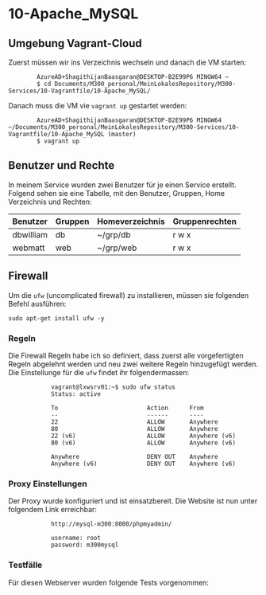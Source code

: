 # 10-Apache_MySQL

## Umgebung Vagrant-Cloud
Zuerst müssen wir ins Verzeichnis wechseln und danach die VM starten:

            AzureAD+ShagithijanBaasgaran@DESKTOP-B2E99P6 MINGW64 ~
            $ cd Documents/M300_personal/MeinLokalesRepository/M300-Services/10-Vagrantfile/10-Apache_MySQL/

Danach muss die VM vie `vagrant up` gestartet werden:

            AzureAD+ShagithijanBaasgaran@DESKTOP-B2E99P6 MINGW64 ~/Documents/M300_personal/MeinLokalesRepository/M300-Services/10-Vagrantfile/10-Apache_MySQL (master)
            $ vagrant up 

## Benutzer und Rechte
In meinem Service wurden zwei Benutzer für je einen Service erstellt. Folgend sehen sie eine Tabelle, mit den Benutzer, Gruppen, Home Verzeichnis und Rechten:

| Benutzer           | Gruppen          | Homeverzeichnis | Gruppenrechten     | 
| ------------------ | ---------------- | --------------- | ------------------ |
| dbwilliam          | db               | ~/grp/db        | r w x              | 
| webmatt            | web              | ~/grp/web       | r w x              |


## Firewall
Um die `ufw` (uncomplicated firewall) zu installieren, müssen sie folgenden Befehl ausführen: 

`sudo apt-get install ufw -y`

### Regeln
Die Firewall Regeln habe ich so definiert, dass zuerst alle vorgefertigten Regeln abgelehnt werden und neu zwei weitere Regeln hinzugefügt werden. Die Einstellunge für die `ufw` findet ihr folgendermassen:

                vagrant@lxwsrv01:~$ sudo ufw status
                Status: active

                To                         Action      From
                --                         ------      ----
                22                         ALLOW       Anywhere
                80                         ALLOW       Anywhere
                22 (v6)                    ALLOW       Anywhere (v6)
                80 (v6)                    ALLOW       Anywhere (v6)

                Anywhere                   DENY OUT    Anywhere
                Anywhere (v6)              DENY OUT    Anywhere (v6)


### Proxy Einstellungen
Der Proxy wurde konfiguriert und ist einsatzbereit. Die Website ist nun unter folgendem Link erreichbar:

                http://mysql-m300:8080/phpmyadmin/
                
                username: root
                password: m300mysql

### Testfälle
Für diesen Webserver wurden folgende Tests vorgenommen:







